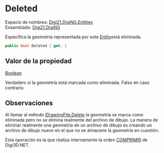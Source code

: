 # Deleted

Espacio de nombres: [Digi21.DigiNG.Entities](/digi3d-net/programacion/.net/referencia/digi21.diging/digi21.diging.entities/)  
Ensamblado: [Digi21.DigiNG](/digi3d-net/programacion/.net/referencia/digi21.diging.plugin/digi21.diging/)

Especifica la geometría representada por este [Entity](../)está eliminada.

```csharp
public bool Deleted { get; }
```

## Valor de la propiedad

[Boolean](https://docs.microsoft.com/en-us/dotnet/api/system.boolean?view=net-5.0)

Verdadero si la geometría está marcada como eliminada. Falso en caso contrario.

## Observaciones

Al llamar al método [IDrawingFile.Delete](../../../digi21.diging.io/idrawingfile/metodos/delete.md) la geometría se marca como eliminada pero no se elimina realmente del archivo de dibujo. La manera de eliminar realmente una geometría de un archivo de dibujo es creando un archivo de dibujo nuevo en el que no se almacene la geometría en cuestión.

Esta operación es la que realiza internamente la orden [COMPRIMIR](/digi3d-net/referencia/ventana-de-dibujo/ordenes/c/comprimir.md) de Digi3D.NET.

